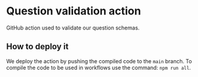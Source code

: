 # Question validation action

GitHub action used to validate our question schemas.

## How to deploy it

We deploy the action by pushing the compiled code to the `main` branch. To
compile the code to be used in workflows use the command: `npm run all`.
